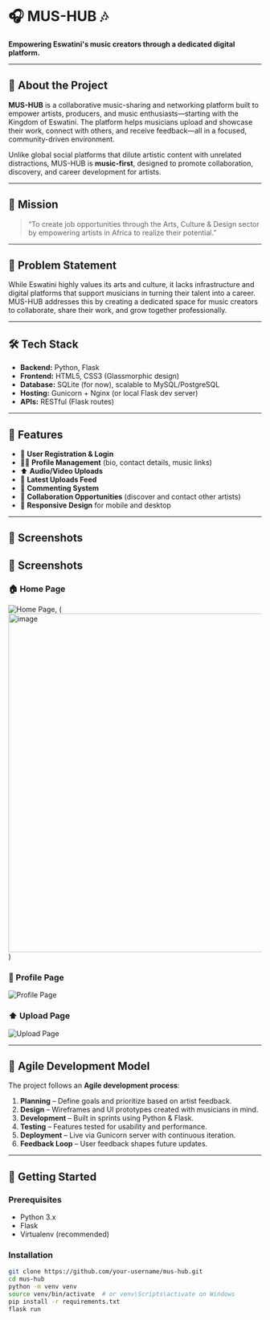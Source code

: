 # 🎧 MUS-HUB 🎶

**Empowering Eswatini's music creators through a dedicated digital platform.**

---

## 📌 About the Project

**MUS-HUB** is a collaborative music-sharing and networking platform built to empower artists, producers, and music enthusiasts—starting with the Kingdom of Eswatini. The platform helps musicians upload and showcase their work, connect with others, and receive feedback—all in a focused, community-driven environment.

Unlike global social platforms that dilute artistic content with unrelated distractions, MUS-HUB is **music-first**, designed to promote collaboration, discovery, and career development for artists.

---

## 🎯 Mission

> “To create job opportunities through the Arts, Culture & Design sector by empowering artists in Africa to realize their potential.”

---

## 🚨 Problem Statement

While Eswatini highly values its arts and culture, it lacks infrastructure and digital platforms that support musicians in turning their talent into a career. MUS-HUB addresses this by creating a dedicated space for music creators to collaborate, share their work, and grow together professionally.

---

## 🛠️ Tech Stack

- **Backend:** Python, Flask
- **Frontend:** HTML5, CSS3 (Glassmorphic design)
- **Database:** SQLite (for now), scalable to MySQL/PostgreSQL
- **Hosting:** Gunicorn + Nginx (or local Flask dev server)
- **APIs:** RESTful (Flask routes)

---

## 🔑 Features

- 🎤 **User Registration & Login**
- 🧑‍🎤 **Profile Management** (bio, contact details, music links)
- ⬆️ **Audio/Video Uploads**
- 📰 **Latest Uploads Feed**
- 💬 **Commenting System**
- 🤝 **Collaboration Opportunities** (discover and contact other artists)
- 📱 **Responsive Design** for mobile and desktop

---

## 📸 Screenshots

## 📸 Screenshots

### 🏠 Home Page
![Home Page](<img width="1366" height="679" alt="image" src="https://github.com/user-attachments/assets/573286b0-ff1e-417e-8df5-2200c9aac760" />
), (<img width="1365" height="674" alt="image" src="https://github.com/user-attachments/assets/12cc0f57-e05c-466b-8ba2-851367893e42" />
)

### 👤 Profile Page
![Profile Page](<img width="1357" height="657" alt="image" src="https://github.com/user-attachments/assets/14ae0954-2148-4bb4-822f-57ede6c98927" />
)

### ⬆️ Upload Page
![Upload Page](<img width="1364" height="670" alt="image" src="https://github.com/user-attachments/assets/f62aad22-522f-4535-b95c-0e90b9ecc2a5" />
)


---

## 🧪 Agile Development Model

The project follows an **Agile development process**:
1. **Planning** – Define goals and prioritize based on artist feedback.
2. **Design** – Wireframes and UI prototypes created with musicians in mind.
3. **Development** – Built in sprints using Python & Flask.
4. **Testing** – Features tested for usability and performance.
5. **Deployment** – Live via Gunicorn server with continuous iteration.
6. **Feedback Loop** – User feedback shapes future updates.

---

## 🚀 Getting Started

### Prerequisites

- Python 3.x
- Flask
- Virtualenv (recommended)

### Installation

```bash
git clone https://github.com/your-username/mus-hub.git
cd mus-hub
python -m venv venv
source venv/bin/activate  # or venv\Scripts\activate on Windows
pip install -r requirements.txt
flask run

